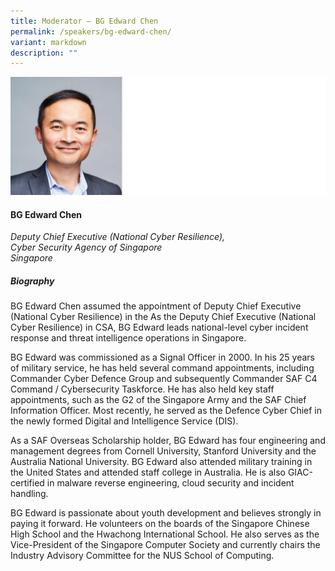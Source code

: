 ```yaml
---
title: Moderator – BG Edward Chen
permalink: /speakers/bg-edward-chen/
variant: markdown
description: ""
---
```

![](/images/2025%20speakers/edward_chen.png)
#### **BG Edward Chen**

*Deputy Chief Executive (National Cyber Resilience), <br> Cyber Security Agency of Singapore<br>Singapore*

##### **Biography**
BG Edward Chen assumed the appointment of Deputy Chief Executive (National Cyber Resilience) in the As the Deputy Chief Executive (National Cyber Resilience) in CSA, BG Edward leads national-level cyber incident response and threat intelligence operations in Singapore.

BG Edward was commissioned as a Signal Officer in 2000. In his 25 years of military service, he has held several command appointments, including Commander Cyber Defence Group and subsequently Commander SAF C4 Command / Cybersecurity Taskforce. He has also held key staff appointments, such as the G2 of the Singapore Army and the SAF Chief Information Officer. Most recently, he served as the Defence Cyber Chief in the newly formed Digital and Intelligence Service (DIS).

As a SAF Overseas Scholarship holder, BG Edward has four engineering and management degrees from Cornell University, Stanford University and the Australia National University. BG Edward also attended military training in the United States and attended staff college in Australia. He is also GIAC-certified in malware reverse engineering, cloud security and incident handling.

BG Edward is passionate about youth development and believes strongly in paying it forward. He volunteers on the boards of the Singapore Chinese High School and the Hwachong International School. He also serves as the Vice-President of the Singapore Computer Society and currently chairs the Industry Advisory Committee for the NUS School of Computing.
